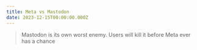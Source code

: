 ```yaml
---
title: Meta vs Mastodon
date: 2023-12-15T00:00:00.000Z
---
```


> Mastodon is its own worst enemy. Users will kill it before Meta ever has a chance